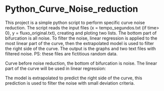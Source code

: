 # Python_Curve_Noise_reduction

This project is a simple python script to perform specific curve noise reduction.
The script reads the input files (x = tempo_segundos.txt {if time> 0}, y = fluxo_original.txt), creating and ploting two lists.
The bottom part of bifurcation is all noise. 
To filter the noise, linear regression is applied to the most linear part of the curve, then the extrapolated model is used to filter the right side of the curve.
The output is the graphs and two text files with filtered noise.
PS: these files are fictitious random data.


Curve before noise reduction, the bottom of bifurcation is noise. The linear part of the curve will be used in linear regression:


The model is extrapolated to predict the right side of the curve, this prediction is used to filter the noise with small deviation criteria.
